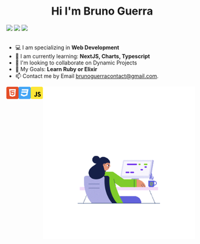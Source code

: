 <h1 align="center">Hi I'm Bruno Guerra</h1>

<a href="https://www.bruno-guerra.dev/"><img src="https://img.shields.io/badge/portolio-3f3f3f?style=for-the-badge&logo=vercel&logoColor=white"/></a>
<a href="https://github.com/brunorguerra/"><img src="https://img.shields.io/badge/GitHub-100000?style=for-the-badge&logo=github&logoColor=white"/></a>
<a href="https://www.linkedin.com/in/bruno-guerra-b657a0216/"><img src="https://img.shields.io/badge/LinkedIn-0077B5?style=for-the-badge&logo=linkedin&logoColor=white"/></a>
</br></br>
- 💻 I am specializing in <strong>Web Development</strong>
- 🌱 I am currently learning: <strong>NextJS, Charts, Typescript</strong>
- 🔎 I'm looking to collaborate on Dynamic Projects
- 🚀 My Goals: <strong>Learn Ruby or Elixir</strong>
- 📫 Contact me by Email brunoguerracontact@gmail.com.

<p>
<img src="/assets/html.svg" alt="html5" width="32px" height="32px" align="left"/>
<img src="/assets/css.svg" alt="css3" width="32px" height="32px" align="left"/>
<img src="/assets/javascript.svg" alt="js" width="32px" height="32px" align="left"/>
</p>

<img src="/assets/coding.gif" alt="gif" width="400px" height="400px" align="center"/>
